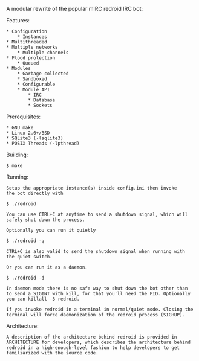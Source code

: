 A modular rewrite of the popular mIRC redroid IRC bot:

Features:

    * Configuration
        * Instances
    * Multithreaded
    * Multiple networks
        * Multiple channels
    * Flood protection
        * Queued
    * Modules
        * Garbage collected
        * Sandboxed
        * Configurable
        * Module API
            * IRC
            * Database
            * Sockets

Prerequisites:

    * GNU make
    * Linux 2.6+/BSD
    * SQLite3 (-lsqlite3)
    * POSIX Threads (-lpthread)

Building:

    $ make

Running:

    Setup the appropriate instance(s) inside config.ini then invoke
    the bot directly with

    $ ./redroid

    You can use CTRL+C at anytime to send a shutdown signal, which will
    safely shut down the process.

    Optionally you can run it quietly

    $ ./redroid -q

    CTRL+C is also valid to send the shutdown signal when running with
    the quiet switch.

    Or you can run it as a daemon.

    $ ./redroid -d

    In daemon mode there is no safe way to shut down the bot other than
    to send a SIGINT with kill, for that you'll need the PID. Optionally
    you can killall -3 redroid.

    If you invoke redroid in a terminal in normal/quiet mode. Closing the
    terminal will force daemonization of the redroid process (SIGHUP).

Architecture:

    A description of the architecture behind redroid is provided in
    ARCHITECTURE for developers, which describes the architecture behind
    redroid in a high-enough-level fashion to help developers to get
    familiarized with the source code.
